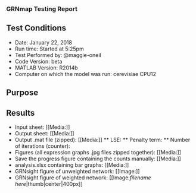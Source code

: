 ### GRNmap Testing Report
## Test Conditions

* Date: January 22, 2018
* Run time: Started at 5:25pm
* Test Performed by: @maggie-oneil
* Code Version: beta
* MATLAB Version: R2014b
* Computer on which the model was run: cerevisiae CPU12

## Purpose


## Results

* Input sheet: [[Media:]]
* Output sheet: [[Media:]]
* Output .mat file (zipped): [[Media:]]
** LSE:
** Penalty term:
** Number of iterations (counter):
* Figures (all expression graphs .jpg files zipped together): [[Media:]]
* Save the progress figure containing the counts manually: [[Media:]]
* analysis.xlsx containing bar graphs: [[Media:]]
* GRNsight figure of unweighted network: [[Image:]]
* GRNsight figure of weighted network: [[Image:*filename here*|thumb|center|400px]]

